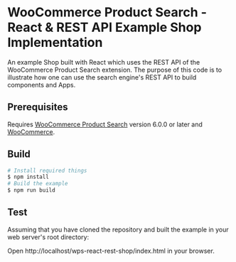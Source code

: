 # WooCommerce Product Search - React & REST API Example Shop Implementation

An example Shop built with React which uses the REST API of the WooCommerce Product Search extension. The purpose of this code is to illustrate how one can use the search engine's REST API to build components and Apps.

## Prerequisites

Requires [WooCommerce Product Search](https://woocommerce.com/products/woocommerce-product-search/) version 6.0.0 or later and [WooCommerce](https://wordpress.org/plugins/woocommerce/).

## Build

```bash
# Install required things
$ npm install
# Build the example
$ npm run build
```

## Test

Assuming that you have cloned the repository and built the example in your web server's root directory:

Open http://localhost/wps-react-rest-shop/index.html in your browser.
